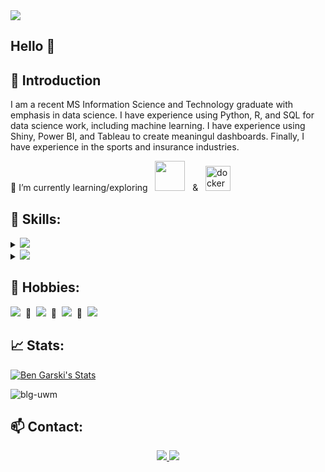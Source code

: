 <img src="https://github.com/blg-uwm/blg-uwm/blob/master/name.jpg">

## Hello 👋

## 📍 Introduction
I am a recent MS Information Science and Technology graduate with emphasis in data science. I have experience using Python, R, and SQL for data science work, including machine learning. I have experience using Shiny, Power BI, and Tableau to create meaningul dashboards. Finally, I have experience in the sports and insurance industries.


🌱 I’m currently learning/exploring &nbsp; <img src="https://github.com/blg-uwm/blg-uwm/blob/master/julia-language.svg" width = "48"> &nbsp; & &nbsp; <img src="https://devicons.github.io/devicon/devicon.git/icons/docker/docker-original-wordmark.svg" alt="docker" width="40" height="40"/>


## 🚀 Skills:

<details>
<summary><img src="https://img.shields.io/badge/Python-%233776AB.svg?&style=for-the-badge&logo=Python&logoColor=white"></summary>

+ [<img src="https://img.shields.io/badge/pandas-%23150458.svg?&style=for-the-badge&logo=pandas&logoColor=white">](https://pandas.pydata.org/) 
+ [<img src="https://github.com/blg-uwm/blg-uwm/blob/master/scikit-learn.svg" width = "48">](https://scikit-learn.org/stable/) 
+ [<img src="https://github.com/blg-uwm/blg-uwm/blob/master/numpy.svg" width = "48">](https://numpy.org/) 
+ [<img src="https://img.shields.io/badge/jupyter-%23F37626.svg?&style=for-the-badge&logo=jupyter&logoColor=white">](https://jupyter.org/) 

</details>

<details>
<summary><img src="https://img.shields.io/badge/r-%23276DC3.svg?&style=for-the-badge&logo=r&logoColor=white" /></summary>
  
+ [<img src="https://github.com/blg-uwm/blg-uwm/blob/master/shiny.svg" width = "48">](https://shiny.rstudio.com/) 
+ [<img src="https://github.com/blg-uwm/blg-uwm/blob/master/tidyverse.svg" width = "48">](https://www.tidyverse.org/) 
+ [<img src="https://github.com/blg-uwm/blg-uwm/blob/master/RStudio.svg" width = "48">](https://rstudio.com/)
+ [<img src="https://github.com/blg-uwm/blg-uwm/blob/master/plotly.svg" width = "48">](https://plotly.com/) 
</details>



## 🎈 Hobbies:
[<img src="https://github.com/blg-uwm/blg-uwm/blob/master/xbox.svg">](https://www.xbox.com/en-US/) &nbsp;💎&nbsp; [<img src="https://img.shields.io/badge/Netflix-%23E50914.svg?&style=for-the-badge&logo=Netflix&logoColor=white">](https://www.netflix.com/) &nbsp;💎&nbsp; [<img src="https://img.shields.io/badge/DataCamp-%2333AACC.svg?&style=for-the-badge&logo=Datacamp&logoColor=white">](https://www.datacamp.com/) &nbsp;💎&nbsp; [<img src="https://img.shields.io/badge/Raspberry%20Pi-%23C51A4A.svg?&style=for-the-badge&logo=raspberry-pi&logoColor=whiteg">](https://www.raspberrypi.org/)


## 📈 Stats:
[![Ben Garski's Stats](https://github-readme-stats.vercel.app/api?username=blg-uwm&theme=chartreuse-dark&show_icons=true&count_private=true&hide=prs,issues,contribs)](https://github.com/anuraghazra/github-readme-stats)

<p align="left"> <img src="https://komarev.com/ghpvc/?username=blg-uwm" alt="blg-uwm" /> </p>

## 📫 Contact:

<p align='center'>
  <a href="https://www.linkedin.com/in/ben-garski/">
  <img src="https://img.shields.io/badge/linkedin-%230077B5.svg?&style=for-the-badge&logo=linkedin&logoColor=white" />
  </a>
  <a href="mailto:ben.garski@outlook.com">
  <img src="https://img.shields.io/badge/Microsoft%20Outlook-0078D4?logo=microsoft-outlook&logoColor=white&style=for-the-badge" />
  </a>
</p>


